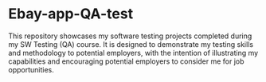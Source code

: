 # Ebay-app-QA-test
This repository showcases my software testing projects completed during my SW Testing (QA) course. It is designed to demonstrate my testing skills and methodology to potential employers, with the intention of illustrating my capabilities and encouraging potential employers to consider me for job opportunities.
